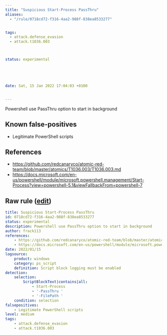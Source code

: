 ```yaml
---
title: "Suspicious Start-Process PassThru"
aliases:
  - "/rule/0718cd72-f316-4aa2-988f-838ea8533277"


tags:
  - attack.defense_evasion
  - attack.t1036.003



status: experimental





date: Sat, 15 Jan 2022 17:04:03 +0100


---
```


Powershell use PassThru option to start in background

<!--more-->


## Known false-positives

* Legitimate PowerShell scripts



## References

* https://github.com/redcanaryco/atomic-red-team/blob/master/atomics/T1036.003/T1036.003.md
* https://docs.microsoft.com/en-us/powershell/module/microsoft.powershell.management/Start-Process?view=powershell-5.1&viewFallbackFrom=powershell-7


## Raw rule ([edit](https://github.com/SigmaHQ/sigma/edit/master/rules/windows/powershell/powershell_script/posh_ps_suspicious_start_process.yml))
```yaml
title: Suspicious Start-Process PassThru
id: 0718cd72-f316-4aa2-988f-838ea8533277
status: experimental
description: Powershell use PassThru option to start in background
author: frack113
references:
    - https://github.com/redcanaryco/atomic-red-team/blob/master/atomics/T1036.003/T1036.003.md
    - https://docs.microsoft.com/en-us/powershell/module/microsoft.powershell.management/Start-Process?view=powershell-5.1&viewFallbackFrom=powershell-7
date: 2022/01/15
logsource:
    product: windows
    category: ps_script
    definition: Script block logging must be enabled
detection:
    selection:
        ScriptBlockText|contains|all:
            - Start-Process
            - '-PassThru '
            - '-FilePath '
    condition: selection
falsepositives:
    - Legitimate PowerShell scripts
level: medium
tags:
    - attack.defense_evasion
    - attack.t1036.003

```
